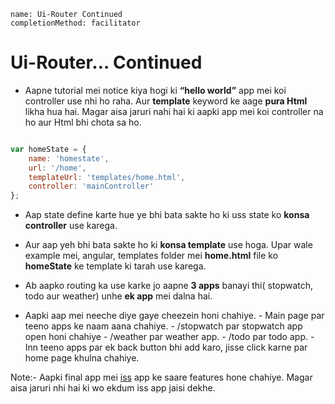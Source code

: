```ngMeta
name: Ui-Router Continued
completionMethod: facilitator
```
# Ui-Router… Continued

- Aapne tutorial mei notice kiya hogi ki **“hello world”** app mei koi controller use nhi ho raha. Aur **template** keyword ke aage **pura Html** likha hua hai. Magar aisa jaruri nahi hai ki aapki app mei koi controller na ho aur Html bhi chota sa ho. 

```javascript

var homeState = {
    name: 'homestate',
    url: '/home',
    templateUrl: 'templates/home.html',
    controller: 'mainController'
};

```

- Aap state define karte hue ye bhi bata sakte ho ki uss state ko **konsa controller** use karega.

- Aur aap yeh bhi bata sakte ho ki **konsa template** use hoga. Upar wale example mei, angular, templates folder mei **home.html** file ko **homeState** ke template ki tarah use karega.

- Ab aapko routing ka use karke jo aapne **3 apps** banayi thi( stopwatch, todo aur weather) unhe **ek app** mei dalna hai.

- Aapki aap mei neeche diye gaye cheezein honi chahiye.
		- Main page par teeno apps ke naam aana chahiye. 
		- /stopwatch par stopwatch app open honi chahiye
		- /weather par weather app.
		- /todo par todo app.
		- Inn teeno apps par ek back button bhi add karo, jisse click karne par home page khulna chahiye.

Note:- Aapki final app mei [iss](http://vidur149.github.io/angular/angular-multifunctional/) app ke saare features hone chahiye. Magar aisa jaruri nhi hai ki wo ekdum iss app jaisi dekhe.

